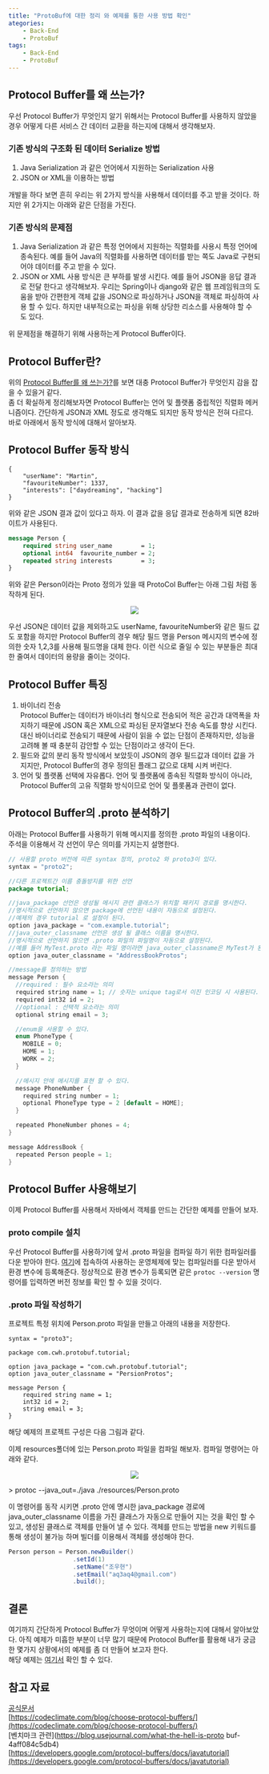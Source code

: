 ```yaml
---
title: "ProtoBuf에 대한 정리 와 예제를 통한 사용 방법 확인"
ategories: 
    - Back-End
    - ProtoBuf
tags: 
    - Back-End
    - ProtoBuf
---
```


## <a name="why-use-procolbuf">Protocol Buffer를 왜 쓰는가?</a>
우선 Protocol Buffer가 무엇인지 알기 위해서는 Protocol Buffer를 사용하지 않았을 경우 어떻게 다른 서비스 간 데이터 교환을 하는지에 대해서 생각해보자.  

### 기존 방식의 구조화 된 데이터 Serialize 방법
1. Java Serialization 과 같은 언어에서 지원하는 Serialization 사용      
2. JSON or XML을 이용하는 방법    
    
개발을 하다 보면 흔히 우리는 위 2가지 방식을 사용해서 데이터를 주고 받을 것이다. 하지만 위 2가지는 아래와 같은 단점을 가진다.    
### 기존 방식의 문제점
1. Java Serialization 과 같은 특정 언어에서 지원하는 직렬화를 사용시 특정 언어에 종속된다. 예를 들어 Java의 직렬화를 사용하면 데이터를 받는 쪽도 Java로 구현되어야 데이터를 주고 받을 수 있다. 
2. JSON or XML 사용 방식은 큰 부하를 발생 시킨다. 예를 들어 JSON을 응답 결과로 전달 한다고 생각해보자. 우리는 Spring이나 django와 같은 웹 프레임워크의 도움을 받아 간편한게 객체 값을 JSON으로 파싱하거나 JSON을 객체로 파싱하여 사용 할 수 있다. 하지만 내부적으로는 파싱을 위해 상당한 리소스를 사용해야 할 수 도 있다. 

위 문제점을 해결하기 위해 사용하는게 Protocol Buffer이다.

## Protocol Buffer란?
위의 [Protocol Buffer를 왜 쓰는가?](#why-use-procolbuf)를 보면 대충 Protocol Buffer가 무엇인지 감을 잡을 수 있을거 같다.   
좀 더 확실하게 정리해보자면 Protocol Buffer는 언어 및 플랫폼 중립적인 직렬화 메커니즘이다. 간단하게 JSON과 XML 정도로 생각해도 되지만 동작 방식은 전혀 다르다. 바로 아래에서 동작 방식에 대해서 알아보자. 

## Protocol Buffer 동작 방식
```text
{
    "userName": "Martin",
    "favouriteNumber": 1337,
    "interests": ["daydreaming", "hacking"]
}
```
위와 같은 JSON 결과 값이 있다고 하자. 이 결과 값을 응답 결과로 전송하게 되면 82바이트가 사용된다.    
```proto
message Person {
    required string user_name        = 1;
    optional int64  favourite_number = 2;
    repeated string interests        = 3;
}
```
위와 같은 Person이라는 Proto 정의가 있을 때 ProtoCol Buffer는 아래 그림 처럼 동작하게 된다.    
<!-- ![protoImg1](/assets/images/backend/protobuf/protobuf_small.png)     -->
<p align="center">
	<img src="/assets/images/backend/protobuf/protobuf_small.png"/>
</p>
우선 JSON은 데이터 값을 제외하고도 userName, favouriteNumber와 같은 필드 값도 포함을 하지만 Protocol Buffer의 경우 해당 필드 명을 Person 메시지의 변수에 정의한 숫자 1,2,3를 사용해 필드명을 대체 한다. 이런 식으로 줄일 수 있는 부분들은 최대한 줄여서 데이터의 용량을 줄이는 것이다.

## Protocol Buffer 특징
1. 바이너리 전송   
Protocol Buffer는 데이터가 바이너리 형식으로 전송되어 적은 공간과 대역폭을 차지하기 때문에 JSON 혹은 XML으로 파싱된 문자열보다 전송 속도를 향상 시킨다.
대신 바이너리로 전송되기 때문에 사람이 읽을 수 없는 단점이 존재하지만, 성능을 고려해 볼 때 충분히 감안할 수 있는 단점이라고 생각이 든다. 
2. 필드와 값의 분리
동작 방식에서 보았듯이 JSON의 경우 필드값과 데이터 값을 가지지만, Protocol Buffer의 경우 정의된 플래그 값으로 대체 시켜 버린다.  
3. 언어 및 플랫폼 선택에 자유롭다. 
언어 및 플랫폼에 종속된 직렬화 방식이 아니라, Protocol Buffer의 고유 직렬화 방식이므로 언어 및 플롯폼과 관련이 없다. 


## Protocol Buffer의 .proto 분석하기
아래는 Protocol Buffer를 사용하기 위해 메시지를 정의한 .proto 파일의 내용이다.     
주석을 이용해서 각 선언이 무슨 의미를 가지는지 설명한다.     
```java
// 사용할 proto 버전에 따른 syntax 정의, proto2 와 proto3이 있다. 
syntax = "proto2";

//다른 프로젝트간 이름 충돌방지를 위한 선언
package tutorial;

//java_package 선언은 생성될 메시지 관련 클래스가 위치할 패키지 경로를 명시한다. 
//명시적으로 선언하지 않으면 package에 선언된 내용이 자동으로 설정된다. 
//예제의 경우 tutorial 로 설정이 된다. 
option java_package = "com.example.tutorial";
//java_outer_classname 선언은 생성 될 클래스 이름을 명시한다. 
//명시적으로 선언하지 않으면 .proto 파일의 파일명이 자동으로 설정된다. 
//예를 들어 MyTest.proto 라는 파일 명이라면 java_outer_classname은 MyTest가 된다.  
option java_outer_classname = "AddressBookProtos";

//message를 정의하는 방법
message Person {
  //required : 필수 요소라는 의미
  required string name = 1; // 숫자는 unique tag로서 이진 인코딩 시 사용된다. 
  required int32 id = 2;
  //optional : 선택적 요소라는 의미
  optional string email = 3;

  //enum을 사용할 수 있다. 
  enum PhoneType {
    MOBILE = 0;
    HOME = 1;
    WORK = 2;
  }

  //메시지 안에 메시지를 표현 할 수 있다. 
  message PhoneNumber {
    required string number = 1;
    optional PhoneType type = 2 [default = HOME];
  }

  repeated PhoneNumber phones = 4;
}

message AddressBook {
  repeated Person people = 1;
}
```

## Protocol Buffer 사용해보기
이제 Protocol Buffer를 사용해서 자바에서 객체를 만드는 간단한 예제를 만들어 보자. 
### proto compile 설치
우선 Protocol Buffer를 사용하기에 앞서 .proto 파일을 컴파일 하기 위한 컴파일러를 다운 받아야 한다. [여기](https://github.com/protocolbuffers/protobuf/releases/tag/v3.8.0)에 접속하여 사용하는 운영체제에 맞는 컴파일러를 다운 받아서 환경 변수에 등록해준다. 정상적으로 환경 변수가 등록되면 같은 `protoc --version` 명령어를 입력하면 버전 정보를 확인 할 수 있을 것이다. 

### .proto 파일 작성하기
프로젝트 특정 위치에 Person.proto 파일을 만들고 아래의 내용을 저장한다.
```
syntax = "proto3";

package com.cwh.protobuf.tutorial;

option java_package = "com.cwh.protobuf.tutorial";
option java_outer_classname = "PersionProtos";

message Person {
    required string name = 1;
    int32 id = 2;
    string email = 3;
}
```
해당 예제의 프로젝트 구성은 다음 그림과 같다.  
  
<!-- ![projectTree](/assets/images/backend/protobuf/project_tree.png)   -->
이제 resources폴더에 있는 Person.proto 파일을 컴파일 해보자. 컴파일 명령어는 아래와 같다.       

<p align="center">
	<img src="/assets/images/backend/protobuf/project_tree.png"/>
</p>
> protoc --java_out=./java ./resources/Person.proto       

이 명령어를 동작 시키면 .proto 안에 명시한 java_package 경로에 java_outer_classname 이름을 가진 클래스가 자동으로 만들어 지는 것을 확인 할 수 있고, 생성된 클래스로 객체를 만들어 낼 수 있다. 객체를 만드는 방법을 new 키워드를 통해 생성이 불가능 하며 빌더를 이용해서 객체를 생성해야 한다.
```java
Person person = Person.newBuilder()
                  .setId(1)
                  .setName("조우현")
                  .setEmail("aq3aq4@gmail.com")
                  .build();
```

## 결론
여기까지 간단하게 Protocol Buffer가 무엇이며 어떻게 사용하는지에 대해서 알아보았다. 아직 예제가 미흡한 부분이 너무 많기 때문에 Protocol Buffer를 활용해 내가 궁금한 몇가지 상황에서의 예제를 좀 더 만들어 보고자 한다.      
해당 예제는 [여기서](https://github.com/aq3aq4/grpc-study/tree/master/protobuf-tutorial) 확인 할 수 있다. 

## 참고 자료
[공식문서](https://developers.google.com/protocol-buffers)     
[https://codeclimate.com/blog/choose-protocol-buffers/](https://codeclimate.com/blog/choose-protocol-buffers/)   
[벤치마크 관련](https://blog.usejournal.com/what-the-hell-is-proto buf-4aff084c5db4)     
[https://developers.google.com/protocol-buffers/docs/javatutorial](https://developers.google.com/protocol-buffers/docs/javatutorial)